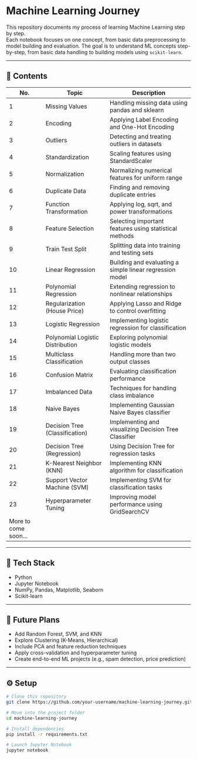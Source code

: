 # Machine Learning Journey

This repository documents my process of learning Machine Learning step by step.  
Each notebook focuses on one concept, from basic data preprocessing to model building and evaluation.
The goal is to understand ML concepts step-by-step, from basic data handling to building models using `scikit-learn`.

---

## 📘 Contents

| No. | Topic | Description |
|-----|--------|-------------|
| 1 | Missing Values | Handling missing data using pandas and sklearn |
| 2 | Encoding | Applying Label Encoding and One-Hot Encoding |
| 3 | Outliers | Detecting and treating outliers in datasets |
| 4 | Standardization | Scaling features using StandardScaler |
| 5 | Normalization | Normalizing numerical features for uniform range |
| 6 | Duplicate Data | Finding and removing duplicate entries |
| 7 | Function Transformation | Applying log, sqrt, and power transformations |
| 8 | Feature Selection | Selecting important features using statistical methods |
| 9 | Train Test Split | Splitting data into training and testing sets |
| 10 | Linear Regression | Building and evaluating a simple linear regression model |
| 11 | Polynomial Regression | Extending regression to nonlinear relationships |
| 12 | Regularization (House Price) | Applying Lasso and Ridge to control overfitting |
| 13 | Logistic Regression | Implementing logistic regression for classification |
| 14 | Polynomial Logistic Distribution | Exploring polynomial logistic models |
| 15 | Multiclass Classification | Handling more than two output classes |
| 16 | Confusion Matrix | Evaluating classification performance |
| 17 | Imbalanced Data | Techniques for handling class imbalance |
| 18 | Naive Bayes | Implementing Gaussian Naive Bayes classifier |
| 19 | Decision Tree (Classification) | Implementing and visualizing Decision Tree Classifier |
| 20 | Decision Tree (Regression) | Using Decision Tree for regression tasks |
| 21 | K-Nearest Neighbor (KNN) | Implementing KNN algorithm for classification |
| 22 | Support Vector Machine (SVM) | Implementing SVM for classification tasks |
| 23 | Hyperparameter Tuning | Improving model performance using GridSearchCV |
| More to come soon...
---

## 🧩 Tech Stack

- Python  
- Jupyter Notebook  
- NumPy, Pandas, Matplotlib, Seaborn  
- Scikit-learn  

---
## 🧠 Future Plans

- Add Random Forest, SVM, and KNN
- Explore Clustering (K-Means, Hierarchical)
- Include PCA and feature reduction techniques
- Apply cross-validation and hyperparameter tuning
- Create end-to-end ML projects (e.g., spam detection, price prediction)

---

## ⚙️ Setup

```bash
# Clone this repository
git clone https://github.com/your-username/machine-learning-journey.git

# Move into the project folder
cd machine-learning-journey

# Install dependencies
pip install -r requirements.txt

# Launch Jupyter Notebook
jupyter notebook
